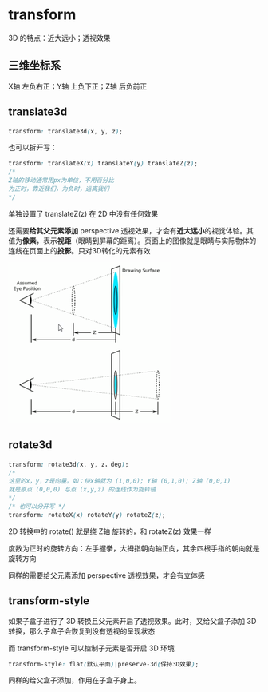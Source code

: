 # transform

3D 的特点：近大远小；透视效果

## 三维坐标系

X轴 左负右正；Y轴 上负下正；Z轴 后负前正

## translate3d

```css
transform: translate3d(x, y, z);
```

也可以拆开写：

```css
transform: translateX(x) translateY(y) translateZ(z);
/*
Z轴的移动通常用px为单位，不用百分比
为正时，靠近我们，为负时，远离我们
*/
```

单独设置了 translateZ(z) 在 2D 中没有任何效果

还需要**给其父元素添加** perspective 透视效果，才会有**近大远小**的视觉体验。其值为**像素**，表示**视距**（眼睛到屏幕的距离）。页面上的图像就是眼睛与实际物体的连线在页面上的**投影**。只对3D转化的元素有效

![视距](images\perspective.png)

## rotate3d

```css
transform: rotate3d(x, y, z，deg);
/*
这里的x，y，z是向量。如：绕x轴就为 (1,0,0); Y轴 (0,1,0); Z轴 (0,0,1)
就是原点 (0,0,0) 与点 (x,y,z) 的连线作为旋转轴
*/
/* 也可以分开写 */
transform: rotateX(x) rotateY(y) rotateZ(z);
```

2D 转换中的 rotate() 就是绕 Z轴 旋转的，和 rotateZ(z) 效果一样

度数为正时的旋转方向：左手握拳，大拇指朝向轴正向，其余四根手指的朝向就是旋转方向

同样的需要给父元素添加 perspective 透视效果，才会有立体感

## transform-style

如果子盒子进行了 3D 转换且父元素开启了透视效果。此时，又给父盒子添加 3D 转换，那么子盒子会恢复到没有透视的呈现状态

而 transform-style 可以控制子元素是否开启 3D 环境

```css
transform-style: flat(默认平面)|preserve-3d(保持3D效果);
```

同样的给父盒子添加，作用在子盒子身上。

